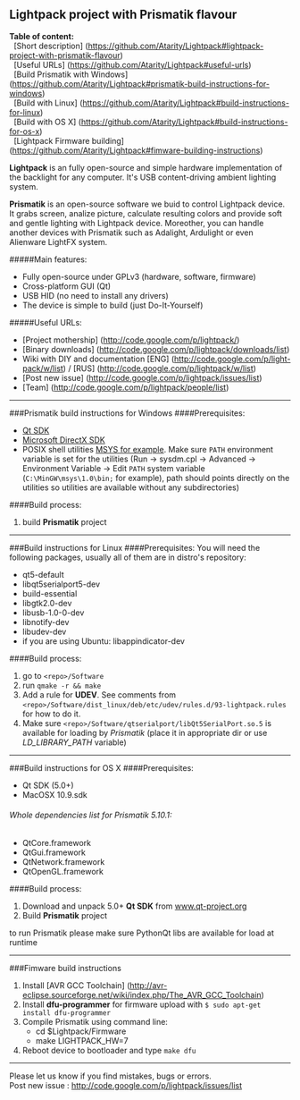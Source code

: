 Lightpack project with Prismatik flavour
---------

**Table of content:** <br />
&nbsp;&nbsp;[Short description] (https://github.com/Atarity/Lightpack#lightpack-project-with-prismatik-flavour) <br />
&nbsp;&nbsp;[Useful URLs] (https://github.com/Atarity/Lightpack#useful-urls) <br />
&nbsp;&nbsp;[Build Prismatik with Windows] (https://github.com/Atarity/Lightpack#prismatik-build-instructions-for-windows) <br />
&nbsp;&nbsp;[Build with Linux] (https://github.com/Atarity/Lightpack#build-instructions-for-linux) <br />
&nbsp;&nbsp;[Build with OS X] (https://github.com/Atarity/Lightpack#build-instructions-for-os-x) <br />
&nbsp;&nbsp;[Lightpack Firmware building] (https://github.com/Atarity/Lightpack#fimware-building-instructions) <br />


**Lightpack** is an fully open-source and simple hardware implementation of the backlight for any computer. It's USB content-driving ambient lighting system.

**Prismatik** is an open-source software we buid to control Lightpack device. It grabs screen, analize picture,
calculate resulting colors and provide soft and gentle lighting with Lightpack device. Moreother, you can 
handle another devices with Prismatik such as Adalight, Ardulight or even Alienware LightFX system.

#####Main features:
* Fully open-source under GPLv3 (hardware, software, firmware)
* Cross-platform GUI (Qt)
* USB HID (no need to install any drivers)
* The device is simple to build (just Do-It-Yourself) 

#####Useful URLs:
* [Project mothership] (http://code.google.com/p/lightpack/)
* [Binary downloads] (http://code.google.com/p/lightpack/downloads/list)
* Wiki with DIY and documentation [ENG] (http://code.google.com/p/light-pack/w/list) / [RUS] (http://code.google.com/p/lightpack/w/list)
* [Post new issue] (http://code.google.com/p/lightpack/issues/list)
* [Team] (http://code.google.com/p/lightpack/people/list)

---

###Prismatik build instructions for Windows
####Prerequisites:
* [Qt SDK](http://qt-project.org/downloads)
* [Microsoft DirectX SDK](http://www.microsoft.com/en-us/download/details.aspx?id=6812)
* POSIX shell utilities [MSYS for example](http://www.mingw.org/wiki/MSYS). Make sure `PATH` environment variable is set for the utilities (Run &rarr; sysdm.cpl &rarr; Advanced &rarr; Environment Variable &rarr; Edit `PATH` system variable (`C:\MinGW\msys\1.0\bin;` for example), path should points directly on the utilities so utilities are available without any subdirectories)

####Build process:
1. build **Prismatik** project

---

###Build instructions for Linux
####Prerequisites:
You will need the following packages, usually all of them are in distro's repository:
* qt5-default
* libqt5serialport5-dev
* build-essential
* libgtk2.0-dev
* libusb-1.0-0-dev
* libnotify-dev
* libudev-dev
* if you are using Ubuntu: libappindicator-dev

####Build process:
1. go to `<repo>/Software`
2. run ```qmake -r && make```
3. Add a rule for **UDEV**. See comments from `<repo>/Software/dist_linux/deb/etc/udev/rules.d/93-lightpack.rules` for how to do it.
4. Make sure `<repo>/Software/qtserialport/libQt5SerialPort.so.5` is available for loading by *Prismatik* (place it in appropriate dir or use *LD_LIBRARY_PATH* variable)

---

###Build instructions for OS X
####Prerequisites:
* Qt SDK (5.0+)
* MacOSX 10.9.sdk

###### Whole dependencies list for Prismatik 5.10.1:
* QtCore.framework
* QtGui.framework
* QtNetwork.framework
* QtOpenGL.framework

####Build process:
1. Download and unpack 5.0+ **Qt SDK** from www.qt-project.org
4. Build **Prismatik** project

to run Prismatik please make sure PythonQt libs are available for load at runtime 

---

###Fimware build instructions
1. Install [AVR GCC Toolchain] (http://avr-eclipse.sourceforge.net/wiki/index.php/The_AVR_GCC_Toolchain)
2. Install **dfu-programmer** for firmware upload with `$ sudo apt-get install dfu-programmer`
3. Compile Prismatik using command line:
    * cd $Lightpack/Firmware
    * make LIGHTPACK_HW=7
4. Reboot device to bootloader and type `make dfu`

---

Please let us know if you find mistakes, bugs or errors.<br />
Post new issue : http://code.google.com/p/lightpack/issues/list
